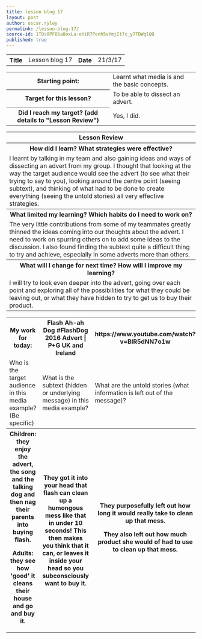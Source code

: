 ```yaml
---
title: lesson blog 17
layout: post
author: oscar.ryley
permalink: /lesson-blog-17/
source-id: 1TOs0PFOSa8oxLu-oYiR7Penh5vYmjIt7c_y7TBWqlQQ
published: true
---
```

<table>
  <tr>
    <th>Title</th>
    <td>Lesson blog 17</td>
    <th>Date</th>
    <td>21/3/17</td>
  </tr>
</table>


<table>
  <tr>
    <th>Starting point:</th>
    <td>Learnt what media is and the basic concepts.</td>
  </tr>
  <tr>
    <th>Target for this lesson?</th>
    <td>To be able to dissect an advert.</td>
  </tr>
  <tr>
    <th>Did I reach my target? 
(add details to "Lesson Review")</th>
    <td>Yes, I did.</td>
  </tr>
</table>


<table>
  <tr>
    <th>Lesson Review</th>
  </tr>
  <tr>
    <th>How did I learn? What strategies were effective? </th>
  </tr>
  <tr>
    <td>I learnt by talking in my team and also gaining ideas and ways of dissecting an advert from my group. I thought  that looking at the way the target audience would see the advert (to see what their trying to say to you), looking around the centre point (seeing subtext), and thinking of what had to be done to create everything (seeing the untold stories) all very effective strategies.</td>
  </tr>
  <tr>
    <th>What limited my learning? Which habits do I need to work on? </th>
  </tr>
  <tr>
    <td>The very little contributions from some of my teammates greatly thinned the ideas coming into our thoughts about the advert. I need to work on spurring others on to add some ideas to the discussion. I also found finding the subtext quite a difficult thing to try and achieve, especially in some adverts more than others.   </td>
  </tr>
  <tr>
    <th>What will I change for next time? How will I improve my learning?</th>
  </tr>
  <tr>
    <td>I will try to look even deeper into the advert, going over each point and exploring all of the possibilities for what they could be leaving out, or what they have hidden to try to get us to buy their product. </td>
  </tr>
</table>


<table>
  <tr>
    <th>My work for today:</th>
    <th>Flash Ah-ah Dog #FlashDog 2016 Advert | P+G UK and Ireland  </th>
    <th>https://www.youtube.com/watch?v=BIR5dNN7o1w </th>
  </tr>
  <tr>
    <td>Who is the target audience in this media example? (Be specific)</td>
    <td>What is the subtext (hidden or underlying message) in this media example?</td>
    <td>What are the untold stories
(what information is left out of
the message)?</td>
  </tr>
  <tr>
    <th>Children: they enjoy the advert, the song and the talking dog and then nag their parents into buying flash.

Adults: they see how 'good' it cleans their house and go and buy it.</th>
    <th>They got it into your head that flash can clean up a humongous mess like that in under 10 seconds! This then makes you think that it can, or leaves it inside your head so you subconsciously want to buy it.</th>
    <th>They purposefully left out how long it would really take to clean up that mess.

They also left out how much product she would of had to use to clean up that mess.</th>
  </tr>
</table>


